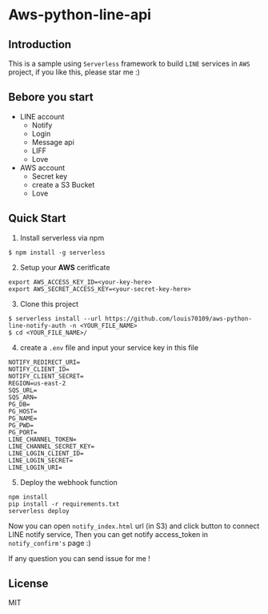 # Aws-python-line-api

## Introduction
This is a sample using `Serverless` framework to build `LINE` services in `AWS` project, if you like this, please star me :) 

## Bebore you start

- LINE account
    - Notify
    - Login
    - Message api
    - LIFF
    - Love
- AWS account
    - Secret key
    - create a S3 Bucket
    - Love

## Quick Start

1. Install serverless via npm

```bash=
$ npm install -g serverless
```

2. Setup your **AWS** ceritficate

```bash=
export AWS_ACCESS_KEY_ID=<your-key-here>
export AWS_SECRET_ACCESS_KEY=<your-secret-key-here>
```

3. Clone this project

```bash=
$ serverless install --url https://github.com/louis70109/aws-python-line-notify-auth -n <YOUR_FILE_NAME>
$ cd <YOUR_FILE_NAME>/
```

4. create a `.env` file and input your service key in this file

```
NOTIFY_REDIRECT_URI=
NOTIFY_CLIENT_ID=
NOTIFY_CLIENT_SECRET=
REGION=us-east-2
SQS_URL=
SQS_ARN=
PG_DB=
PG_HOST=
PG_NAME=
PG_PWD=
PG_PORT=
LINE_CHANNEL_TOKEN=
LINE_CHANNEL_SECRET_KEY=
LINE_LOGIN_CLIENT_ID=
LINE_LOGIN_SECRET=
LINE_LOGIN_URI=
```

5. Deploy the webhook function

```bash=
npm install
pip install -r requirements.txt
serverless deploy
```

Now you can open `notify_index.html` url (in S3) and click button to connect LINE notify service,
Then you can get notify access_token in `notify_confirm's` page :)

If any question you can send issue for me !

## License

MIT
